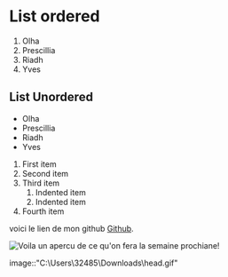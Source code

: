 # List ordered  

1. Olha
2. Prescillia
3. Riadh
4. Yves  

## List Unordered

* Olha
* Prescillia
* Riadh
* Yves

1. First item
2. Second item
3. Third item
    1. Indented item
    2. Indented item
4. Fourth item

voici le lien de mon  github [Github](https://github.com/yvessoham).  

![Voila un apercu de ce qu'on fera la semaine prochiane!]("C:\Users\32485\Downloads\htcss.jpeg" " Html CSS")  

image::"C:\Users\32485\Downloads\head.gif"  
